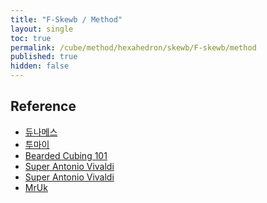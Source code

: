 ```yaml
---
title: "F-Skewb / Method"
layout: single
toc: true
permalink: /cube/method/hexahedron/skewb/F-skewb/method
published: true
hidden: false
---
```


<head>
  <base target="_blank">
</head>



## Reference

- [듀나메스](https://youtu.be/UslhG5CHgtE)
- [투마이](https://youtu.be/rDosGPGV2Bk)
- [Bearded Cubing 101](https://youtu.be/xJXssY6tDRQ)
- [Super Antonio Vivaldi](https://youtu.be/42fccGjClg4)
- [Super Antonio Vivaldi](https://youtu.be/vSx_w7_Kwpw)
- [MrUk](https://youtu.be/yWGAF8qndww)
